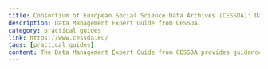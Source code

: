 ```yaml
---
title: Consortium of European Social Science Data Archives (CESSDA): Data Management Expert Guide
description: Data Management Expert Guide from CESSDA.
category: practical guides
link: https://www.cessda.eu/
tags: [practical guides]
content: The Data Management Expert Guide from CESSDA provides guidance on data management.
---
```

